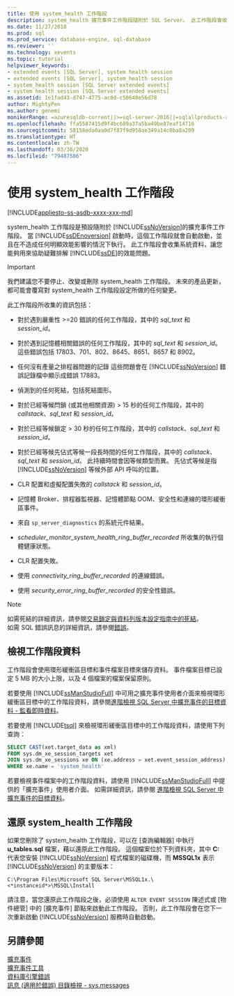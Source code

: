```yaml
---
title: 使用 system_health 工作階段
description: system_health 擴充事件工作階段隨附於 SQL Server。 此工作階段會收集系統資料，以針對資料庫引擎的效能進行疑難排解。
ms.date: 11/27/2018
ms.prod: sql
ms.prod_service: database-engine, sql-database
ms.reviewer: ''
ms.technology: xevents
ms.topic: tutorial
helpviewer_keywords:
- extended events [SQL Server], system health session
- extended events [SQL Server], system_health session
- system_health session [SQL Server extended events]
- system health session [SQL Server extended events]
ms.assetid: 1e1fad43-d747-4775-ac0d-c50648e56d78
author: MightyPen
ms.author: genemi
monikerRange: =azuresqldb-current||>=sql-server-2016||=sqlallproducts-allversions||>=sql-server-linux-2017||=azuresqldb-mi-current
ms.openlocfilehash: ffa5587415d9f4bc689a37a5ba49be87eaf14716
ms.sourcegitcommit: 58158eda0aa0d7f87f9d958ae349a14c0ba8a209
ms.translationtype: HT
ms.contentlocale: zh-TW
ms.lasthandoff: 03/30/2020
ms.locfileid: "79487586"
---
```

# <a name="use-the-system_health-session"></a>使用 system_health 工作階段

[!INCLUDE[appliesto-ss-asdb-xxxx-xxx-md](../../includes/appliesto-ss-asdb-xxxx-xxx-md.md)]

system_health 工作階段是預設隨附於 [!INCLUDE[ssNoVersion](../../includes/ssnoversion-md.md)]的擴充事件工作階段。 當 [!INCLUDE[ssDEnoversion](../../includes/ssdenoversion-md.md)] 啟動時，這個工作階段就會自動啟動，並且在不造成任何明顯效能影響的情況下執行。 此工作階段會收集系統資料，讓您能夠用來協助疑難排解 [!INCLUDE[ssDE](../../includes/ssde-md.md)]的效能問題。 

> [!IMPORTANT]
> 我們建議您不要停止、改變或刪除 system_health 工作階段。 未來的產品更新，都可能會覆寫對 system_health 工作階段設定所做的任何變更。
  
此工作階段所收集的資訊包括：  
  
-   對於遇到嚴重性 >=20 錯誤的任何工作階段，其中的 *sql_text* 和 *session_id*。  
  
-   對於遇到記憶體相關錯誤的任何工作階段，其中的 *sql_text* 和 *session_id*。 這些錯誤包括 17803、701、802、8645、8651、8657 和 8902。  
  
-   任何沒有產量之排程器問題的記錄 這些問題會在 [!INCLUDE[ssNoVersion](../../includes/ssnoversion-md.md)] 錯誤記錄檔中顯示成錯誤 17883。  
  
-   偵測到的任何死結，包括死結圖形。  
  
-   對於已經等候閂鎖 (或其他相關資源) > 15 秒的任何工作階段，其中的 *callstack*、*sql_text* 和 *session_id*。  
  
-   對於已經等候鎖定 > 30 秒的任何工作階段，其中的 *callstack*、*sql_text* 和 *session_id*。  
  
-   對於已經等候先佔式等候一段長時間的任何工作階段，其中的 *callstack*、*sql_text* 和 *session_id*。 此持續時間會因等候類型而異。 先佔式等候是指 [!INCLUDE[ssNoVersion](../../includes/ssnoversion-md.md)] 等候外部 API 呼叫的位置。  
  
-   CLR 配置和虛擬配置失敗的 *callstack* 和 *session_id*。  
  
-   記憶體 Broker、排程器監視器、記憶體節點 OOM、安全性和連線的環形緩衝區事件。  
  
-   來自 `sp_server_diagnostics` 的系統元件結果。  
  
-   *scheduler_monitor_system_health_ring_buffer_recorded* 所收集的執行個體健康狀態。  
  
-   CLR 配置失敗。  
  
-   使用 *connectivity_ring_buffer_recorded* 的連線錯誤。  
  
-   使用 *security_error_ring_buffer_recorded* 的安全性錯誤。  

> [!NOTE]
> 如需死結的詳細資訊，請參閱[交易鎖定與資料列版本設定指南中的死結](../../relational-databases/sql-server-transaction-locking-and-row-versioning-guide.md#deadlocks)。   
> 如需 SQL 錯誤訊息的詳細資訊，請參閱[錯誤](../../relational-databases/errors-events/database-engine-events-and-errors.md)。

## <a name="viewing-the-session-data"></a>檢視工作階段資料  
工作階段會使用環形緩衝區目標和事件檔案目標來儲存資料。 事件檔案目標已設定 5 MB 的大小上限，以及 4 個檔案的檔案保留原則。 

若要使用 [!INCLUDE[ssManStudioFull](../../includes/ssmanstudiofull-md.md)] 中可用之擴充事件使用者介面來檢視環形緩衝區目標中的工作階段資料，請參閱[進階檢視 SQL Server 中擴充事件的目標資料 - 監看即時資料](../../relational-databases/extended-events/advanced-viewing-of-target-data-from-extended-events-in-sql-server.md#b3-watch-live-data)。

若要使用 [!INCLUDE[tsql](../../includes/tsql-md.md)] 來檢視環形緩衝區目標中的工作階段資料，請使用下列查詢：  
  
```sql  
SELECT CAST(xet.target_data as xml) 
FROM sys.dm_xe_session_targets xet  
JOIN sys.dm_xe_sessions xe ON (xe.address = xet.event_session_address)  
WHERE xe.name = 'system_health'  
```  
  
若要檢視事件檔案中的工作階段資料，請使用 [!INCLUDE[ssManStudioFull](../../includes/ssmanstudiofull-md.md)] 中提供的「擴充事件」使用者介面。 如需詳細資訊，請參閱 [進階檢視 SQL Server 中擴充事件的目標資料](../../relational-databases/extended-events/advanced-viewing-of-target-data-from-extended-events-in-sql-server.md)。
  
## <a name="restoring-the-system_health-session"></a>還原 system_health 工作階段  
如果您刪除了 system_health 工作階段，可以在 [查詢編輯器] 中執行 **u_tables.sql** 檔案，藉以還原此工作階段。 這個檔案位於下列資料夾，其中 **C:** 代表您安裝 [!INCLUDE[ssNoVersion](../../includes/ssnoversion-md.md)] 程式檔案的磁碟機，而 **MSSQL1x** 表示 [!INCLUDE[ssNoVersion](../../includes/ssnoversion-md.md)] 的主要版本：  
  
 `C:\Program Files\Microsoft SQL Server\MSSQL1x.\<*instanceid*>\MSSQL\Install`  
  
請注意，當您還原此工作階段之後，必須使用 `ALTER EVENT SESSION` 陳述式或 [物件總管] 中的 [擴充事件]  節點來啟動此工作階段。 否則，此工作階段會在您下一次重新啟動 [!INCLUDE[ssNoVersion](../../includes/ssnoversion-md.md)] 服務時自動啟動。  
  
## <a name="see-also"></a>另請參閱  
 [擴充事件](../../relational-databases/extended-events/extended-events.md)    
 [擴充事件工具](../../relational-databases/extended-events/extended-events-tools.md)    
 [資料庫引擎錯誤](../../relational-databases/errors-events/database-engine-events-and-errors.md)    
 [訊息 (適用於錯誤) 目錄檢視 - sys.messages](../../relational-databases/system-catalog-views/messages-for-errors-catalog-views-sys-messages.md) 
